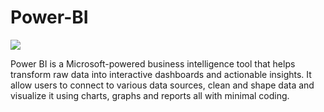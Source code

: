 # Power-BI
<IMG SRC = "https://www.finereport.com/en/wp-content/uploads/2021/09/power-bi.jpg">

Power BI is a Microsoft-powered business intelligence tool that helps transform raw data into interactive dashboards and actionable insights. It allow users to connect to various data sources, clean and shape data and visualize it using charts, graphs and reports all with minimal coding.









